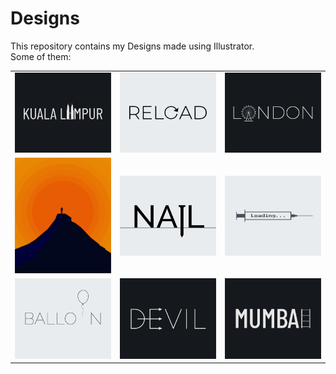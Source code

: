 # Designs
This repository contains my Designs made using Illustrator.<br>
Some of them:<br>
<table>
<tr><td><img src="./2020-12/png/29.12.2020.png"></td><td><img src="./2020-11/png/25.11.2020.png"></td><td><img src="./2020-12/png/16.12.2020.png"></td></tr>
<tr><td><img src="./2020-11/png/15.11.2020.png"></td><td><img src="./2020-11/png/24.11.2020.png"></td><td><img src="./2020-11/png/30.11.2020.png"></td></tr>
<tr><td><img src="./2020-11/png/22.11.2020.png"></td><td><img src="./2020-12/png/10.12.2020.png"></td><td><img src="./2020-12/png/27.12.2020.png"></td></tr>
</table>
